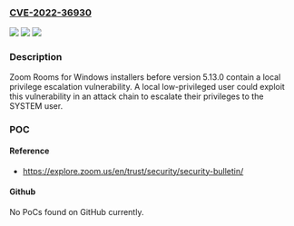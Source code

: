 ### [CVE-2022-36930](https://cve.mitre.org/cgi-bin/cvename.cgi?name=CVE-2022-36930)
![](https://img.shields.io/static/v1?label=Product&message=Zoom%20Rooms%20for%20Windows&color=blue)
![](https://img.shields.io/static/v1?label=Version&message=%3C%205.13.0%20&color=brighgreen)
![](https://img.shields.io/static/v1?label=Vulnerability&message=CWE-427%3A%20Uncontrolled%20Search%20Path%20Element&color=brighgreen)

### Description

Zoom Rooms for Windows installers before version 5.13.0 contain a local privilege escalation vulnerability. A local low-privileged user could exploit this vulnerability in an attack chain to escalate their privileges to the SYSTEM user.

### POC

#### Reference
- https://explore.zoom.us/en/trust/security/security-bulletin/

#### Github
No PoCs found on GitHub currently.

